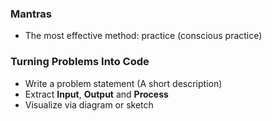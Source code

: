 ### Mantras
- The most effective method: practice (conscious practice)


### Turning Problems Into Code
- Write a problem statement (A short description)
- Extract **Input**, **Output** and **Process**
- Visualize via diagram or sketch
